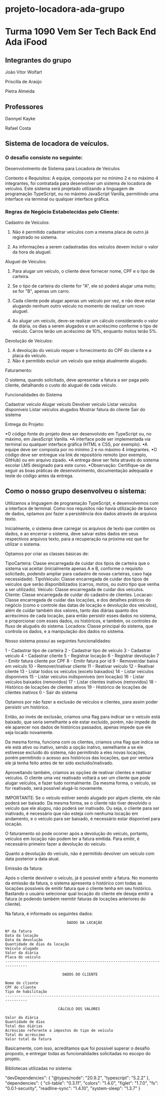# projeto-locadora-ada-grupo

# Turma 1090 Vem Ser Tech Back End Ada iFood

## Integrantes do grupo

João Vitor Wolfart

Priscilla de Araújo

Pietra Almeida

## Professores

Dannyel Kayke

Rafael Costa

## Sistema de locadora de veículos.

### O desafio consiste no seguinte:

Desenvolvimento de Sistema para Locadora de Veículos

Contexto e Requisitos:
A equipe, composta por no mínimo 2 e no máximo 4 integrantes, foi contratada para desenvolver um sistema de locadora de veículos. Este sistema será projetado utilizando a linguagem de
programação TypeScript, ou no máximo JavaScript Vanilla, permitindo uma interface via terminal ou qualquer interface gráfica.


### Regras de Negócio Estabelecidas pelo Cliente:

Cadastro de Veículos:

1. Não é permitido cadastrar veículos com a mesma placa de outro já registrado no sistema.

2. As informações a serem cadastradas dos veículos devem incluir o valor da hora de aluguel.

Aluguel de Veículos:

1. Para alugar um veículo, o cliente deve fornecer nome, CPF e o tipo de carteira.

2. Se o tipo de carteira do cliente for "A", ele só poderá alugar uma moto; se for "B", apenas um carro.

3. Cada cliente pode alugar apenas um veículo por vez, e não deve estar alugando nenhum outro veículo no momento de realizar um novo aluguel.

4. Ao alugar um veículo, deve-se realizar um cálculo considerando o valor da diária, os dias a serem alugados e um acréscimo conforme o tipo de veículo. Carros terão um acréscimo de 10%,
enquanto motos terão 5%.

Devolução de Veículos:

1. A devolução do veículo requer o fornecimento do CPF do cliente e a placa do veículo.
2. Não é permitido excluir um veículo que esteja atualmente alugado.

Faturamento:

O sistema, quando solicitado, deve apresentar a fatura a ser paga pelo cliente, detalhando o custo do aluguel de cada veículo.

Funcionalidades do Sistema

Cadastrar veículo
Alugar veículo
Devolver veículo
Listar veículos disponíveis
Listar veículos alugados
Mostrar fatura do cliente
Sair do sistema

Entrega do Projeto:

•O código fonte do projeto deve ser desenvolvido em TypeScript ou, no máximo, em JavaScript
Vanilla.
•A interface pode ser implementada via terminal ou qualquer interface gráfica (HTML e CSS, por
exemplo).
•A equipe deve ser composta por no mínimo 2 e no máximo 4 integrantes.
•O código deve ser entregue via link de repositório remoto (por exemplo, GitHub) ou em arquivo
zipado.
•A entrega deve ser feita através do sistema escolar LMS designado para este curso.
•Observação: Certifique-se de seguir as boas práticas de desenvolvimento, documentação
adequada e teste do código antes da entrega.

## Como o nosso grupo desenvolveu o sistema:

Utilizamos a linguagem de programação TypeScript, e desenvolvemos com a interface de terminal. Como nos requisitos não havia utilização de banco de dados, optamos por fazer a persistência dos dados através de arquivos texto.

Inicialmente, o sistema deve carregar os arquivos de texto que contêm os dados, e ao encerrar o sistema, deve salvar estes dados em seus respectivos arquivos texto, para a recuperação na próxima vez que for utilizar o sistema.

Optamos por criar as classes básicas de:

TipoCarteira: Classe encarregada de cuidar dos tipos de carteira que o sistema vai aceitar (inicialmente apenas A e B, conforme o requisito solicitado, podendo ampliar para cadastro de novas carteiras, caso haja necessidade).
TipoVeiculo: Classe encarregada de cuidar dos tipos de veículos que serão disponibilizados (carros, motos, ou outro tipo que venha a ser utilizado).
Veiculo: Classe encarregada de cuidar dos veículos.
Cliente: Classe encarregada de cuidar do cadastro de clientes.
Locacao: Classe encarregada de cuidar das locações, e dos detalhes práticos do negócio (como o controle das datas de locação e devolução dos veículos), além de cuidar também dos valores, tanto das diárias quanto dos acréscimos de cada locação, para então persistir esses dados no sistema, e proporcionar com esses dados, os históricos, e também, os controles de fluxo de aluguéis do sistema.
Locadora: Classe principal do sistema, que controla os dados, e a manipulação dos dados no sistema.

Nosso sistema possui as seguintes funcionalidades:

1 - Cadastrar tipo de carteira
2 - Cadastrar tipo de veículo
3 - Cadastrar veículo
4 - Cadastrar cliente
5 - Registrar locação
6 - Registrar devolução
7 - Emitir fatura cliente por CPF
8 - Emitir fatura por id
9 - Remover/dar baixa em veículo
10 - Remover/inativar cliente
11 - Reativar veículo
12 - Reativar cliente
13 - Listar todos os veículos (exceto baixados)
14 - Listar veículos disponíveis
15 - Listar veículos indisponíveis (em locação)
16 - Listar veículos baixados (removidos)
17 - Listar clientes inativos (removidos)
18 - Histórico de locações de clientes ativos
19 - Histórico de locações de clientes inativos
0 - Sair do sistema

Optamos por não fazer a exclusão de veículos e clientes, para assim poder persistir um histórico.

Então, ao invés de exclusão, criamos uma flag para indicar se o veículo está baixado, que seria semelhante a ele estar excluído, porém, não impede de ele aparecer nos dados de históricos passados, apenas impede que ele seja locado novamente.

Da mesma forma, funciona com os clientes, criamos uma flag que indica se ele está ativo ou inativo, sendo a opção inativo, semelhante a se ele estivesse excluído do sistema, não permitindo a eles novas locações, porém permitindo o acesso aos históricos das locações, que por ventura ele já tenha feito antes de ter sido excluído/inativado.

Aproveitando também, criamos as opções de reativar clientes e reativar veículos. O cliente uma vez reativado voltará a ser um cliente que pode alugar veículos, e fazer tudo normalmente. Da mesma forma, o veículo, se for reativado, será possível alugá-lo novamente.

IMPORTANTE: Se o veículo estiver sendo alugado por algum cliente, ele não poderá ser baixado. Da mesma forma, se o cliente não tiver devolvido o veículo que ele alugou, não poderá ser inativado. Ou seja, o cliente para ser inativado, é necessário que não esteja com nenhuma locação em andamento, e o veículo para ser baixado, é necessário estar disponível para locação.

O faturamento só pode ocorrer após a devolução do veículo, portanto, veículos em locação não podem ter a fatura emitida. Para emitir, é necessário primeiro fazer a devolução do veículo.

Quanto a devolução do veículo, não é permitido devolver um veículo com data posterior a data atual.

Emissão da fatura:

Após o cliente devolver o veículo, já é possível emitir a fatura. No momento da emissão da fatura, o sistema apresenta o histórico com todas as locações possíveis de emitir fatura que o cliente tenha em seu histórico. Bastando o usuário selecionar qual locação do cliente ele deseja emitir a fatura (e podendo também reemitir faturas de locações anteriores do cliente).

Na fatura, é informado os seguintes dados:

                                DADOS DA LOCAÇÃO

    Nº da fatura
    Data da locação
    Data da devolução
    Quantidade de dias da locação
    Veículo alugado
    Valor da diária
    Placa do veículo
    --------------------------------------------------------------------------------

                              DADOS DO CLIENTE
    
    Nome do cliente
    CPF do cliente
    Tipo de habilitação
    --------------------------------------------------------------------------------

                            CÁLCULO DOS VALORES

    Valor da diária
    Quantidade de dias
    Total das diárias
    Acréscimo referente a impostos do tipo de veículo
    Total do acréscimo
    Valor total da fatura

Basicamente, com isso, acreditamos que foi possível superar o desafio proposto, e entregar todas as funcionalidades solicitadas no escopo do projeto.

Bibliotecas utilizadas no sistema:

"devDependencies": {
    "@types/node": "20.9.2",
    "typescript": "5.2.2"
  },
  "dependencies": {
    "cli-table": "0.3.11",
    "colors": "1.4.0",
    "figlet": "1.7.0",
    "fs": "0.0.1-security",
    "readline-sync": "1.4.10",
    "system-sleep": "1.3.7"
  }
